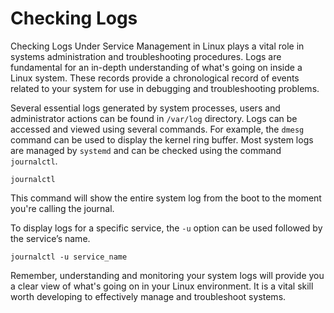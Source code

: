 # Checking Logs

Checking Logs Under Service Management in Linux plays a vital role in systems administration and troubleshooting procedures. Logs are fundamental for an in-depth understanding of what's going on inside a Linux system. These records provide a chronological record of events related to your system for use in debugging and troubleshooting problems.

Several essential logs generated by system processes, users and administrator actions can be found in `/var/log` directory. Logs can be accessed and viewed using several commands. For example, the `dmesg` command can be used to display the kernel ring buffer. Most system logs are managed by `systemd` and can be checked using the command `journalctl`.

```shell
journalctl
```

This command will show the entire system log from the boot to the moment you're calling the journal. 

To display logs for a specific service, the `-u` option can be used followed by the service’s name.

```shell
journalctl -u service_name
```

Remember, understanding and monitoring your system logs will provide you a clear view of what's going on in your Linux environment. It is a vital skill worth developing to effectively manage and troubleshoot systems.